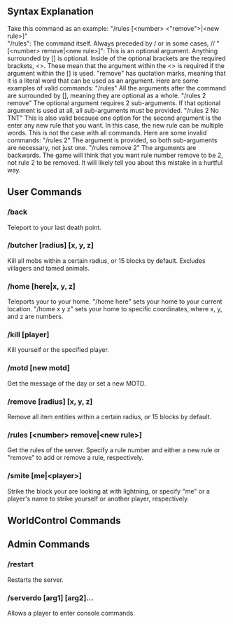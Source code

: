 ## Syntax Explanation
Take this command as an example: "/rules [\<number> \<"remove">|\<new rule>]"  
"/rules": The command itself. Always preceded by / or in some cases, //
"[\<number> remove|\<new rule>]": This is an optional argument. Anything surrounded by [] is optional. Inside of the optional brackets are the required brackets, \<>. These mean that the argument within the \<> is required if the argument within the [] is used. "remove" has quotation marks, meaning that it is a literal word that can be used as an argument. Here are some examples of valid commands:
"/rules" All the arguments after the command are surrounded by [], meaning they are optional as a whole.
"/rules 2 remove" The optional argument requires 2 sub-arguments. If that optional argument is used at all, all sub-arguments must be provided.
"/rules 2 No TNT" This is also valid because one option for the second argument is the enter any new rule that you want. In this case, the new rule can be multiple words. This is not the case with all commands.
Here are some invalid commands:
"/rules 2" The argument is provided, so both sub-arguments are necessary, not just one.
"/rules remove 2" The arguments are backwards. The game will think that you want rule number remove to be 2, not rule 2 to be removed. It will likely tell you about this mistake in a hurtful way.
## User Commands
### /back  
Teleport to your last death point.  
### /butcher [radius] [x, y, z]
Kill all mobs within a certain radius, or 15 blocks by default. Excludes villagers and tamed animals.  
### /home [here|x, y, z]  
Teleports your to your home. "/home here" sets your home to your current location. "/home x y z" sets your home to specific coordinates, where x, y, and z are numbers.  
### /kill [player]  
Kill yourself or the specified player.  
### /motd [new motd]  
Get the message of the day or set a new MOTD.  
### /remove [radius] [x, y, z]  
Remove all item entities within a certain radius, or 15 blocks by default.  
### /rules [\<number> remove|\<new rule>]  
Get the rules of the server. Specify a rule number and either a new rule or "remove" to add or remove a rule, respectively.  
### /smite [me|\<player>]
Strike the block your are looking at with lightning, or specify "me" or a player's name to strike yourself or another player, respectively.

## WorldControl Commands

## Admin Commands
### /restart
Restarts the server.
### /serverdo <command> [arg1] [arg2]...
Allows a player to enter console commands.